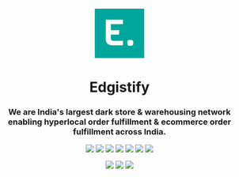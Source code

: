 <p align="center">
  <img src="https://github.com/edgistify-web/Official-Website/blob/main/favicon_io/android-chrome-192x192.png" height="100" width="100" />
</p>
<h1 align="center">Edgistify</h1>
<h3 align="center">We are India's largest dark store & warehousing network enabling hyperlocal order fulfillment & ecommerce order fulfillment across India.</h3>

 <p align="center">
  <img src="https://img.shields.io/badge/HTML5-E34F26?style=for-the-badge&logo=html5&logoColor=white" /> 
  <img src="https://img.shields.io/badge/CSS3-1572B6?style=for-the-badge&logo=css3&logoColor=white" />
  <img src="https://img.shields.io/badge/Saas-CC6699?style=for-the-badge&logo=sass&logoColor=white" />
  <img src="https://img.shields.io/badge/Markdown-000000?style=for-the-badge&logo=markdown&logoColor=white" />
  <img src="https://img.shields.io/badge/Bootstrap-563D7C?style=for-the-badge&logo=bootstrap&logoColor=white" />
  <img src="https://img.shields.io/badge/jQuery-0769AD?style=for-the-badge&logo=jquery&logoColor=white" />
  <img src="https://img.shields.io/badge/Javascript-323330?style=for-the-badge&logo=javascript&logoColor=F7DF1E" />
 </p>


<p align="center">
  <img src="https://img.shields.io/github/repo-size/edgistify-web/Official-Website?style=for-the-badge" /> 
  <img src="https://img.shields.io/tokei/lines/github.com/edgistify-web/Official-Website?style=for-the-badge" />
  <img src="https://img.shields.io/github/directory-file-count/edgistify-web/Official-Website?style=for-the-badge" />
  
  
</p>

